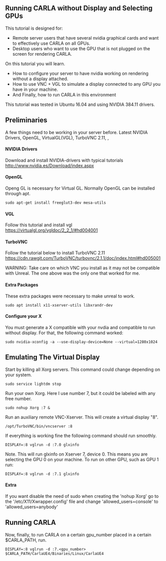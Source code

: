 Running CARLA without Display and Selecting GPUs 
------


This tutorial is designed for: 
- Remote server users that have several nvidia  graphical cards and want to effectively use CARLA on all GPUs.
- Desktop users who want to use the GPU that is not plugged on the screen for rendering CARLA.


On this tutorial you will learn.
- How to configure your server to have nvidia working on rendering without a display attached.
-  How to use VNC + VGL to simulate a display connected to any GPU you have in your machine.
- And Finally, how to run CARLA in this environment

This tutorial was tested in Ubuntu 16.04 and using NVIDIA 384.11 drivers.
## Preliminaries 

A few things need to be working in your server before.
 Latest NVIDIA Drivers, OpenGL,  VirtualGL(VGL), TurboVNC 2.11, ,
#### NVIDIA Drivers
Download and install NVIDIA-drivers with typical tutorials
http://www.nvidia.es/Download/index.aspx
#### OpenGL
Openg GL is necessary for Virtual GL. Normally OpenGL
can be installed through apt.

    sudo apt-get install freeglut3-dev mesa-utils
####  VGL
Follow this tutorial and install vgl
https://virtualgl.org/vgldoc/2_2_1/#hd004001

#### TurboVNC
Follow the tutorial below to install TurboVNC 2.11
https://cdn.rawgit.com/TurboVNC/turbovnc/2.1.1/doc/index.html#hd005001

WARNING: Take care on which VNC you install as it may not be compatible with Unreal. The one above was the only one that worked for me. 
#### Extra Packages
These extra packages were necessary to make unreal to work.

    sudo apt install x11-xserver-utils libxrandr-dev




#### Configure your X

You must generate a X compatible with your nvdia and compatible to run without display. For that, the following command worked:

    sudo nvidia-xconfig -a --use-display-device=None --virtual=1280x1024



## Emulating The Virtual Display

Start by killing all Xorg servers. This command could change depending on your system.

    sudo service lightdm stop

Run your own Xorg. Here I use number 7, but it could be labeled with any free number.

    sudo nohup Xorg :7 &

Run an auxiliary remote VNC-Xserver. This will create a
virtual display  "8".

    /opt/TurboVNC/bin/vncserver :8

If everything is working fine the following command
should run smoothly.

    DISPLAY=:8 vglrun -d :7.0 glxinfo
Note. This will run glxinfo on Xserver 7, device 0. This means you are selecting the GPU 0 on your machine. To run on other GPU, such as GPU 1 run:

    DISPLAY=:8 vglrun -d :7.1 glxinfo

#### Extra

If you want disable the need of sudo when creating the  'nohup Xorg'
go to the '/etc/X11/Xwrapper.config'  file and change 'allowed_users=console' to 'allowed_users=anybody'


## Running CARLA 

Now, finally, to run CARLA on a certain gpu_number placed in a certain $CARLA_PATH, run.

    DISPLAY=:8 vglrun -d :7.<gpu_number> $CARLA_PATH/CarlaUE4/Binaries/Linux/CarlaUE4 

